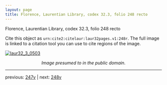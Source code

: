 ```yaml
---
layout: page
title: Florence, Laurentian Library, codex 32.3, folio 248 recto
---
```


Florence, Laurentian Library, codex 32.3, folio 248 recto

Cite this object as `urn:cite2:citelaur:laur32pages.v1:248r`.  The full image is linked to a citation tool you can use to cite regions of the image.

[![laur32_3_0503](http://www.homermultitext.org/iipsrv?IIIF=/project/homer/pyramidal/deepzoom/citelaur/laur32imgs/v1/laur32_3_0503.tif/full/800,/0/default.jpg)](http://www.homermultitext.org/ict2/?urn=urn:cite2:citelaur:laur32imgs.v1:laur32_3_0503) 

<p style="text-align: center; font-style: italic;">Image presumed to in the public domain.</p>

---

previous: [247v](../247v/) | next: [248v](../248v/)